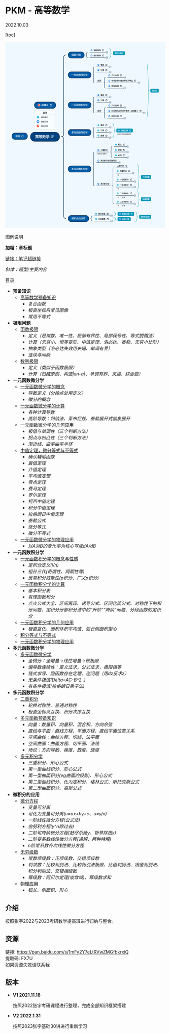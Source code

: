 # PKM - 高等数学  

2022.10.03

[toc]

![image text](./resources/高等数学.png)

图例说明

**加粗：章标题**

[链接：笔记超链接]()

*斜体：题型/主要内容*



目录

* **预备知识**
  * [高等数学预备知识](./note/预备知识/高等数学预备知识.md)
    * *复合函数*
    * *极直坐标系常见图像*
    * *常用不等式*
* **极限问题**
  * [函数极限](./note/极限问题/函数极限.md)
    * *定义（是常数、唯一性、局部有界性、局部保号性、等式脱帽法）*
    * *计算（无穷小、恒等变形、中值定理、洛必达、泰勒、无穷小比阶）*
    * *抽象类型（洛必达失效用夹逼、单调有界）*
    * *连续与间断*
  * [数列极限](./note/极限问题/数列极限.md)
    * *定义（类似于函数极限）*
    * *计算（归结原则、构造|xn-a|、单调有界、夹逼、综合题）*
* **一元函数微分学**
  * [一元函数微分学的概念](./note/一元函数微分学/一元函数微分学的概念.md)
    * *导数定义（分段点处用定义）*
    * *微分的概念*
  * [一元函数微分学的计算](./note/一元函数微分学/一元函数微分学的计算.md)
    * *各种计算导数*
    * *高阶导数：归纳法、莱布尼兹、泰勒展开式抽象展开*
  * [一元函数微分学的几何应用](./note/一元函数微分学/一元函数微分学的几何应用.md)
    * *极值与单调性（三个判断方法）*
    * *拐点与凹凸性（三个判断方法）*
    * *渐近线、曲率曲率半径*
  * [中值定理，微分等式与不等式](./note/一元函数微分学/中值定理，微分等式与不等式.md)
    * *确认辅助函数*
    * *最值定理*
    * *介值定理*
    * *平均值定理*
    * *零点定理*
    * *费马定理*
    * *罗尔定理*
    * *柯西中值定理*
    * *积分中值定理*
    * *拉格朗日中值定理*
    * *泰勒公式*
    * *微分等式*
    * *微分不等式*
  * [一元函数微分学的物理应用](./note/一元函数微分学/一元函数微分学的物理应用.md)
    * *以A对B的变化率为核心写成dA/dB*
* **一元函数积分学**
  * [一元函数积分学的概念与性质](./note/一元函数积分学/一元函数积分学的概念与性质.md)
    * *定积分定义(i/n)*
    * *祖孙三代(奇偶性、周期性等)*
    * *反常积分敛散性(p积分、广义p积分)*
  * [一元函数积分学的计算](./note/一元函数积分学/一元函数积分学的计算.md)
    * *基本积分表*
    * *有理函数积分*
    * *点火公式大全、区间再现、诱导公式、区间化简公式、对称性下的积分问题、定积分分部积分法中的“升阶”“降阶”问题、分段函数的定积分*
  * [一元函数积分学的几何应用](./note/一元函数积分学/一元函数积分学的几何应用.md)
    * *极直互化、面积体积平均值、弧长侧面积型心*
  * [积分等式与不等式](./note/一元函数积分学/积分等式与不等式.md)
  * [一元函数积分学的物理应用](./note/一元函数积分学/一元函数积分学的物理应用.md)
* **多元函数微分学**
  * [多元函数微分学](./note/多元函数微分学/多元函数微分学.md)
    * *全微分：全增量->线性增量->做极限*
    * *偏导数连续性：定义法求，公式法求，极限相等*
    * *链式求导、隐函数存在定理、逆问题（用dz反求z）*
    * *无条件极值(Delta=AC-B^2..)*
    * *有条件极值(拉格朗日乘子法)*
* **多元函数积分学**
  * [二重积分](./note/多元函数积分学/二重积分.md)
    * *轮换对称性、普通对称性*
    * *极直坐标系互换、积分次序互换*
  * [多元函数预备知识](./note/多元函数积分学/多元函数预备知识.md)
    * *向量：数量积、向量积、混合积、方向余弦*
    * *直线与平面：直线方程、平面方程、直线平面位置关系*
    * *空间曲线：曲线方程、切线、法平面*
    * *空间曲面：曲面方程、切平面、法线*
    * *场论：方向导数、梯度、散度、旋度*
  * [多元积分学](./note/多元函数积分学/多元积分学.md)
    * *三重积分、形心公式*
    * *第一型曲线积分、形心公式*
    * *第一型曲面积分(eg曲面的投影)、形心公式*
    * *第二型曲线积分、化为定积分、格林公式、斯托克斯公式*
    * *第二型曲面积分、高斯公式*
* **微积分的应用**
  * [微分方程](./note/微积分的应用/微分方程.md)
    * *变量可分离*
    * *可化为变量可分离(u=ax+by+c、u=y/x)*
    * *一阶线性微分方程(公式法)*
    * *伯努利方程(y^n除过去)*
    * *二阶可降阶微分方程(赶尽杀绝y、斩草除根x)*
    * *二阶变系数线性微分方程(通解、两种特解)*
    * *n阶常系数齐次线性微分方程*
  * [无穷级数](./note/微积分的应用/无穷级数.md)
    * *常数项级数：正项级数、交错项级数*
    * *判敛散：比较判别法、比较判别法极限、比值判别法、跟值判别法、积分判别法、交错相级数*
    * *幂级数：阿贝尔定理(收敛域)、幂级数求和*
  * [物理应用](./note/微积分的应用/物理应用.md)
    * *弧长、侧面积、形心*

## 介绍
按照张宇2022与2023考研数学提高班进行归纳与整合。
## 资源

链接: https://pan.baidu.com/s/1mFy2Y7eLtRVwZMGfbkrxiQ  
提取码: FX7U  
如果资源失效请联系我  

## 版本
* **V1 2021.11.18**  

  按照2022张宇考研课程进行整理，完成全部知识框架搭建

* **V2 2022.1.31**

  按照2023张宇基础30讲进行重新学习